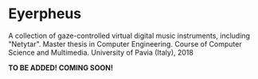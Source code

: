 # Eyerpheus
A collection of gaze-controlled virtual digital music instruments, including "Netytar". 
Master thesis in Computer Engineering. Course of Computer Science and Multimedia. University of Pavia (Italy), 2018

**TO BE ADDED! COMING SOON!**
